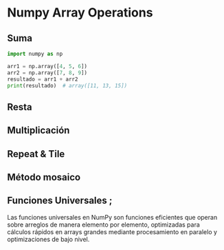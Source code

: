 # Numpy Array Operations 
## Suma
```python
import numpy as np

arr1 = np.array([4, 5, 6])
arr2 = np.array([7, 8, 9])
resultado = arr1 + arr2
print(resultado)  # array([11, 13, 15])
```

## Resta
## Multiplicación 
## Repeat & Tile

## Método mosaico
## Funciones Universales ;
 Las funciones universales en NumPy son funciones eficientes que operan sobre arreglos de manera elemento por elemento, optimizadas para cálculos rápidos en arrays grandes mediante procesamiento en paralelo y optimizaciones de bajo nivel.
